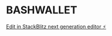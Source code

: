 # BASHWALLET

[Edit in StackBlitz next generation editor ⚡️](https://stackblitz.com/~/github.com/mingod10/BASHWALLET)